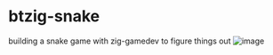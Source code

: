 # btzig-snake
 building a snake game with zig-gamedev to figure things out
![image](https://github.com/btipling/btzig-snake/assets/249641/e4caeeaf-b740-49f9-958c-e7f4e013516a)

